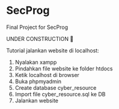 # SecProg
Final Project for SecProg

UNDER CONSTRUCTION 🚧

Tutorial jalankan website di localhost:

1. Nyalakan xampp
2. Pindahkan file website ke folder htdocs
3. Ketik localhost di browser
4. Buka phpmyadmin
5. Create database cyber_resource
6. Import file cyber_resource.sql ke DB
7. Jalankan website

